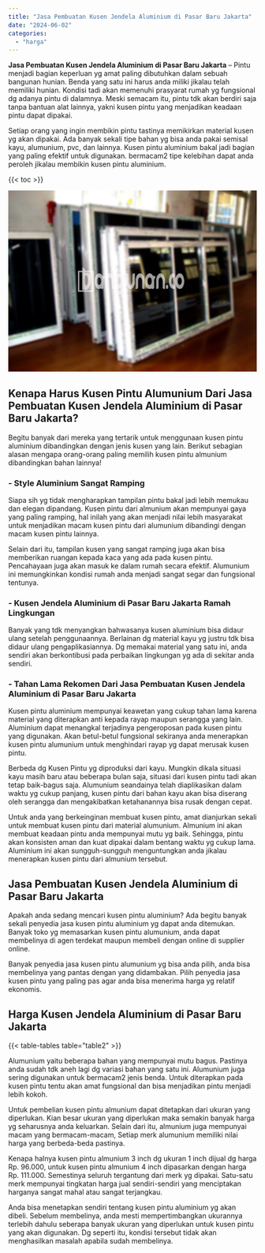 ```yaml
---
title: "Jasa Pembuatan Kusen Jendela Aluminium di Pasar Baru Jakarta"
date: "2024-06-02"
categories: 
  - "harga"
---
```


**Jasa Pembuatan Kusen Jendela Aluminium di Pasar Baru Jakarta** – Pintu menjadi bagian keperluan yg amat paling dibutuhkan dalam sebuah bangunan hunian. Benda yang satu ini harus anda miliki jikalau telah memiliki hunian. Kondisi tadi akan memenuhi prasyarat rumah yg fungsional dg adanya pintu di dalamnya. Meski semacam itu, pintu tdk akan berdiri saja tanpa bantuan alat lainnya, yakni kusen pintu yang menjadikan keadaan pintu dapat dipakai.

Setiap orang yang ingin membikin pintu tastinya memikirkan material kusen yg akan dipakai. Ada banyak sekali tipe bahan yg bisa anda pakai semisal kayu, alumunium, pvc, dan lainnya. Kusen pintu aluminium bakal jadi bagian yang paling efektif untuk digunakan. bermacam2 tipe kelebihan dapat anda peroleh jikalau membikin kusen pintu aluminium.

{{< toc >}}

![Jasa Pembuatan Kusen Jendela Aluminium di Pasar Baru Jakarta](/images/harga-kusen-jendela-alumunium-25.png)

## Kenapa Harus Kusen Pintu Alumunium Dari Jasa Pembuatan Kusen Jendela Aluminium di Pasar Baru Jakarta?

Begitu banyak dari mereka yang tertarik untuk menggunaan kusen pintu aluminium dibandingkan dengan jenis kusen yang lain. Berikut sebagian alasan mengapa orang-orang paling memilih kusen pintu almunium dibandingkan bahan lainnya!

### \- Style Aluminium Sangat Ramping

Siapa sih yg tidak mengharapkan tampilan pintu bakal jadi lebih memukau dan elegan dipandang. Kusen pintu dari almunium akan mempunyai gaya yang paling ramping, hal inilah yang akan menjadi nilai lebih masyarakat untuk menjadikan macam kusen pintu dari alumunium dibandingi dengan macam kusen pintu lainnya.

Selain dari itu, tampilan kusen yang sangat ramping juga akan bisa memberikan ruangan kepada kaca yang ada pada kusen pintu. Pencahayaan juga akan masuk ke dalam rumah secara efektif. Alumunium ini memungkinkan kondisi rumah anda menjadi sangat segar dan fungsional tentunya.

### \- Kusen Jendela Aluminium di Pasar Baru Jakarta Ramah Lingkungan

Banyak yang tdk menyangkan bahwasanya kusen aluminium bisa didaur ulang setelah penggunaannya. Berlainan dg material kayu yg justru tdk bisa didaur ulang pengaplikasiannya. Dg memakai material yang satu ini, anda sendiri akan berkontibusi pada perbaikan lingkungan yg ada di sekitar anda sendiri.

### \- Tahan Lama Rekomen Dari Jasa Pembuatan Kusen Jendela Aluminium di Pasar Baru Jakarta

Kusen pintu aluminium mempunyai keawetan yang cukup tahan lama karena material yang diterapkan anti kepada rayap maupun serangga yang lain. Aluminium dapat menangkal terjadinya pengeroposan pada kusen pintu yang digunakan. Akan betul-betul fungsional sekiranya anda menerapkan kusen pintu alumunium untuk menghindari rayap yg dapat merusak kusen pintu.

Berbeda dg Kusen Pintu yg diproduksi dari kayu. Mungkin dikala situasi kayu masih baru atau beberapa bulan saja, situasi dari kusen pintu tadi akan tetap baik-bagus saja. Alumunium seandainya telah diaplikasikan dalam waktu yg cukup panjang, kusen pintu dari bahan kayu akan bisa diserang oleh serangga dan mengakibatkan ketahanannya bisa rusak dengan cepat.

Untuk anda yang berkeinginan membuat kusen pintu, amat dianjurkan sekali untuk membuat kusen pintu dari material alumunium. Almunium ini akan membuat keadaan pintu anda mempunyai mutu yg baik. Sehingga, pintu akan konsisten aman dan kuat dipakai dalam bentang waktu yg cukup lama. Aluminium ini akan sungguh-sungguh menguntungkan anda jikalau menerapkan kusen pintu dari almunium tersebut.

## Jasa Pembuatan Kusen Jendela Aluminium di Pasar Baru Jakarta

Apakah anda sedang mencari kusen pintu aluminium? Ada begitu banyak sekali penyedia jasa kusen pintu aluminium yg dapat anda ditemukan. Banyak toko yg memasarkan kusen pintu alumunium, anda dapat membelinya di agen terdekat maupun membeli dengan online di supplier online.

Banyak penyedia jasa kusen pintu alumunium yg bisa anda pilih, anda bisa membelinya yang pantas dengan yang didambakan. Pilih penyedia jasa kusen pintu yang paling pas agar anda bisa menerima harga yg relatif ekonomis.

## Harga Kusen Jendela Aluminium di Pasar Baru Jakarta

{{< table-tables table="table2" >}}

Alumunium yaitu beberapa bahan yang mempunyai mutu bagus. Pastinya anda sudah tdk aneh lagi dg variasi bahan yang satu ini. Alumunium juga sering digunakan untuk bermacam2 jenis benda. Untuk diterapkan pada kusen pintu tentu akan amat fungsional dan bisa menjadikan pintu menjadi lebih kokoh.

Untuk pembelian kusen pintu almunium dapat ditetapkan dari ukuran yang diperlukan. Kian besar ukuran yang diperlukan maka semakin banyak harga yg seharusnya anda keluarkan. Selain dari itu, almunium juga mempunyai macam yang bermacam-macam, Setiap merk alumunium memiliki nilai harga yang berbeda-beda pastinya.

Kenapa halnya kusen pintu almunium 3 inch dg ukuran 1 inch dijual dg harga Rp. 96.000, untuk kusen pintu almunium 4 inch dipasarkan dengan harga Rp. 111.000. Semestinya seluruh tergantung dari merk yg dipakai. Satu-satu merk mempunyai tingkatan harga jual sendiri-sendiri yang menciptakan harganya sangat mahal atau sangat terjangkau.

Anda bisa menetapkan sendiri tentang kusen pintu aluminium yg akan dibeli. Sebelum membelinya, anda mesti mempertimbangkan ukurannya terlebih dahulu seberapa banyak ukuran yang diperlukan untuk kusen pintu yang akan digunakan. Dg seperti itu, kondisi tersebut tidak akan menghasilkan masalah apabila sudah membelinya.
